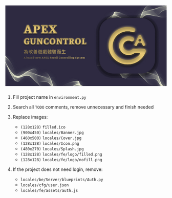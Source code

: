<h1 align="center">
    <img width="512" src="locales/Banner.jpg">
</h1>

1. Fill project name in `environment.py`

2. Search all `TODO` comments, remove unnecessary and finish needed

3. Replace images:
    - `(128x128)` `filled.ico`
    - `(900x450)` `locales/Banner.jpg`
    - `(460x500)` `locales/Cover.jpg`
    - `(128x128)` `locales/Icon.png`
    - `(480x270)` `locales/Splash.jpg`
    - `(128x128)` `locales/fe/logo/filled.png`
    - `(128x128)` `locales/fe/logo/nofill.png`

4. If the project does not need login, remove:
    - `locales/be/Server/blueprints/Auth.py`
    - `locales/cfg/user.json`
    - `locales/fe/assets/auth.js`